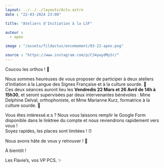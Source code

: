 ```yaml
---
layout: ../../../layouts/Actu.astro
date : "22-03-2024 23:00"

title: "Ateliers d'Initiation à la LSF"

auteur :
  - apeo

image : "/assets/fildactus/encemoment/03-22-apeo.png"

source : "https://www.instagram.com/p/C34ywydMySr/"
---
```


Coucou les orthos ! 👋

Nous sommes heureuses de vous proposer de participer à deux ateliers d’initiation à la Langue des Signes Française et à la culture sourde. 🎉  
Ces deux séances auront lieu les __Vendredis 22 Mars et 26 Avril de 14h à 15h30__, et seront supervisées par deux intervenantes bénévoles : Mme Delphine Delval, orthophoniste, et Mme Marianne Kurz, formatrice à la culture sourde. 🦻

Vous êtes intéressé.e.s ? Nous vous laissons remplir le Google Form disponible dans le linktree du compte et nous reviendrons rapidement vers vous !  
Soyez rapides, les places sont limitées ! ⏰

Nous avons hâte de vous y retrouver ! 👀

À bientôt !

Les Flavie’s, vos VP PCS. ✨